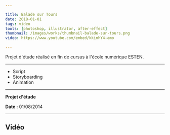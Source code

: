 ```yaml
---

title: Balade sur Tours
date: 2018-01-01
tags: video
tools: [photoshop, illustrator, after-effect]
thumbnail: /images/works/thumbnail-balade-sur-tours.png
video: https://www.youtube.com/embed/kkinhY4-amo

---
```


Projet d'étude réalisé en fin de cursus à l'école numérique ESTEN.

---

- Script
- Storyboarding
- Animation

---

**Projet d'étude**

**Date :** 01/08/2014

---

## Vidéo
